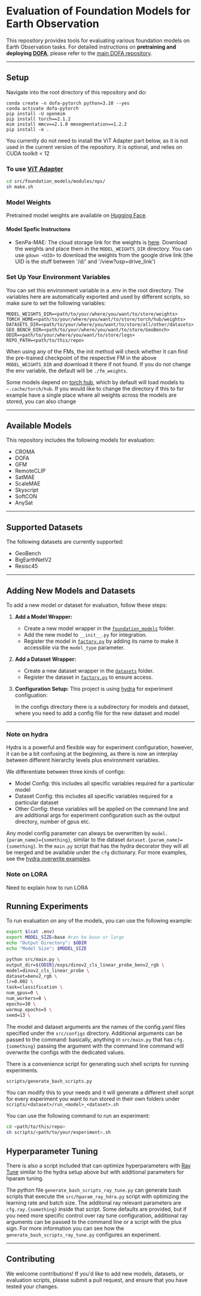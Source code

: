 # Evaluation of Foundation Models for Earth Observation

This repository provides tools for evaluating various foundation models on Earth Observation tasks. For detailed instructions on **pretraining and deploying [DOFA](https://arxiv.org/abs/2403.15356)**, please refer to the [main DOFA repository](https://github.com/zhu-xlab/DOFA).

---

## Setup

Navigate into the root directory of this repository and do:
```
conda create -n dofa-pytorch python=3.10 --yes
conda activate dofa-pytorch
pip install -U openmim
pip install torch==2.1.2
mim install mmcv==2.1.0 mmsegmentation==1.2.2
pip install -e .
```

You currently do not need to install the ViT Adapter part below, as it is not used in the current version of the repository. It is optional, and relies on CUDA toolkit < 12

### To use [ViT Adapter](https://arxiv.org/abs/2205.08534)
```bash
cd src/foundation_models/modules/ops/
sh make.sh
```


### Model Weights
Pretrained model weights are available on [Hugging Face](https://huggingface.co/XShadow/GeoFMs).

#### Model Spefic Instructons
- SenPa-MAE: The cloud storage link for the weights is [here](https://drive.google.com/file/d/16IoG47yzdyUnPqUgaV8ofeja5RgQjlAz/view?usp=drive_link). Download the weights and place them in the `MODEL_WEIGHTS_DIR` directory.
You can use `gdown <UID>` to download the weights from the google drive link (the UID is the stuff between '/d/' and '/view?usp=drive_link')

### Set Up Your Environment Variables

You can set this environment variable in a .env in the root directory. The variables here are automatically exported and used by different scripts, so make sure to set the following variables:

```shell
MODEL_WEIGHTS_DIR=<path/to/your/where/you/want/to/store/weights>
TORCH_HOME=<path/to/your/where/you/want/to/store/torch/hub/weights>
DATASETS_DIR=<path/to/your/where/you/want/to/store/all/other/datasets>
GEO_BENCH_DIR=<path/to/your/where/you/want/to/store/GeoBench>
ODIR=<path/to/your/where/you/want/to/store/logs>
REPO_PATH=<path/to/this/repo>
```

When using any of the FMs, the init method will check whether it can find the pre-trained checkpoint of the respective FM in the above `MODEL_WEIGHTS_DIR` and download it there if not found. If you do not change the env
variable, the default will be `./fm_weights`.

Some models depend on [torch hub](https://pytorch.org/docs/stable/hub.html#where-are-my-downloaded-models-saved), which by default will load models to `~.cache/torch/hub`. If you would like to change the directory if this to
for example have a single place where all weights across the models are stored, you can also change


---

## Available Models

This repository includes the following models for evaluation:

- CROMA
- DOFA
- GFM
- RemoteCLIP
- SatMAE
- ScaleMAE
- Skyscript
- SoftCON
- AnySat

---

## Supported Datasets

The following datasets are currently supported:

- GeoBench
- BigEarthNetV2
- Resisc45

---

## Adding New Models and Datasets

To add a new model or dataset for evaluation, follow these steps:

1. **Add a Model Wrapper:**
   - Create a new model wrapper in the [`foundation_models`](foundation_models) folder.
   - Add the new model to `__init__.py` for integration.
   - Register the model in [`factory.py`](factory.py) by adding its name to make it accessible via the `model_type` parameter.

2. **Add a Dataset Wrapper:**
   - Create a new dataset wrapper in the [`datasets`](datasets) folder.
   - Register the dataset in [`factory.py`](factory.py) to ensure access.
   
3. **Configuration Setup:**
   This project is using [hydra](https://hydra.cc/docs/1.3/intro/) for experiment configuation:

   In the configs directory there is a subdirectory for models and dataset, where you need to add
   a config file for the new dataset and model

---

### Note on hydra

Hydra is a powerful and flexible way for experiment configuration, however, it can be a bit confusing at the beginning, as there is now an interplay between different hierarchy levels plus environment variables. 

We differentiate between three kinds of configs:

- Model Config: this includes all specific variables required for a particular model
- Dataset Config: this includes all specific variables required for a particular dataset
- Other Config: these variables will be applied on the command line and are additional args for experiment configuration such as the output directory, number of gpus etc.

Any model config parameter can always be overwritten by `model.{param_name}={something}`, similar to the dataset `dataset.{param_name}={something}`. In the `main.py` script that has the hydra decorator they will all be merged and be available under the `cfg` dictionary. For more examples, see the [hydra overwrite examples](https://hydra.cc/docs/advanced/override_grammar/basic/#basic-examples).

### Note on LORA

Need to explain how to run LORA

## Running Experiments

To run evaluation on any of the models, you can use the following example:


```bash
export $(cat .env)
export MODEL_SIZE=base #can be base or large
echo "Output Directory": $ODIR
echo "Model Size": $MODEL_SIZE

python src/main.py \
output_dir=${ODIR}/exps/dinov2_cls_linear_probe_benv2_rgb \
model=dinov2_cls_linear_probe \
dataset=benv2_rgb \
lr=0.002 \
task=classification \
num_gpus=0 \
num_workers=8 \
epochs=30 \
warmup_epochs=5 \
seed=13 \
```


The model and dataset arguments are the names of the config.yaml files specified under the `src/configs` directory. Additional arguments can be passed to the command: basically, anything in `src/main.py` that has `cfg.{something}` passing the argument with the command line command will overwrite the configs with the dedicated values.

There is a convenience script for generating such shell scripts for running experiments. 

```bash
scripts/generate_bash_scripts.py
```

You can modify this to your needs and it will generate a different shell script for every experiment you want to run stored in their own folders under `scripts/<dataset>/run_<model>_<dataset>.sh`


You can use the following command to run an experiment:
```bash
cd <path/to/this/repo>
sh scripts/<path/to/your/experiment>.sh
```

## Hyperparameter Tuning

There is also a script included that can optimize hyperparameters with [Ray Tune](https://docs.ray.io/en/latest/tune/index.html) similar to the hydra setup above but with additional parameters for hparam tuning.

The python file `generate_bash_scripts_ray_tune.py` can generate bash scripts that execute the `src/hparam_ray_hdra.py` script with optimizing the learning rate and batch size. The additonal ray relevant parameters are `cfg.ray.{something}` inside that script. Some defaults are provided, but if you need more specific control over ray tune configuration, additional ray arguments can be passed to the command line or a script with the plus sign. For more information you can see how the `generate_bash_scripts_ray_tune.py` configures an experiment.

---

## Contributing

We welcome contributions! If you'd like to add new models, datasets, or evaluation scripts, please submit a pull request, and ensure that you have tested your changes.
